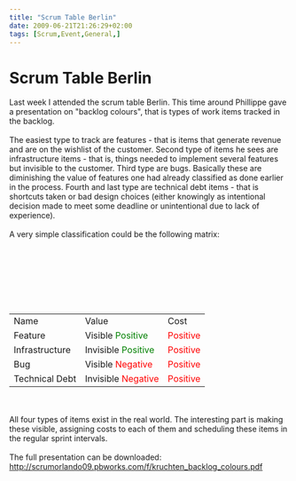 ```yaml
---
title: "Scrum Table Berlin"
date: 2009-06-21T21:26:29+02:00
tags: [Scrum,Event,General,]
---
```


# Scrum Table Berlin


Last week I attended the scrum table Berlin. This time around Phillippe gave a presentation on "backlog colours", that 
is types of work items tracked in the backlog.<br><br>The easiest type to track are features - that is items that 
generate revenue and are on the wishlist of the customer. Second type of items he sees are infrastructure items - that 
is, things needed to implement several features but invisible to the customer. Third type are bugs. Basically these are 
diminishing the value of features one had already classified as done earlier in the process. Fourth and last type are 
technical debt items - that is shortcuts taken or bad design choices (either knowingly as intentional decision made to 
meet some deadline or unintentional due to lack of experience).<br><br>A very simple classification could be the 
following 
matrix:<br><br><table><br><tr><td>Name</td><td>Value</td><td>Cost</td></tr><br><tr><td>Feature</td><td>Visible <font 
color="green">Positive</font></td><td><font 
color="red">Positive</font></td></tr><br><tr><td>Infrastructure</td><td>Invisible <font 
color="green">Positive</font></td><td><font color="red">Positive</font></td></tr><br><tr><td>Bug</td><td>Visible <font 
color="red">Negative</font></td><td><font color="red">Positive</font></td></tr><br><tr><td>Technical 
Debt</td><td>Invisible <font color="red">Negative</font></td><td><font 
color="red">Positive</font></td></tr><br></table><br><br>All four types of items exist in the real world. The 
interesting part is making these visible, assigning costs to each of them and scheduling these items in the regular 
sprint intervals.<br><br>The full presentation can be downloaded: 
http://scrumorlando09.pbworks.com/f/kruchten_backlog_colours.pdf
